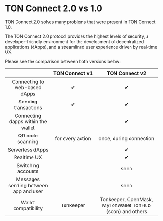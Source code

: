 # TON Connect 2.0 vs 1.0


TON Connect 2.0 solves many problems that were present in TON Connect 1.0.

The TON Connect 2.0 protocol provides the highest levels of security, a developer-friendly environment for the development of decentralized applications (dApps), and a streamlined user experience driven by real-time UX.

Please see the comparison between both versions below:

|                                              | TON&nbsp;Connect&nbsp;v1 |                               TON&nbsp;Connect&nbsp;v2                               |
|:--------------------------------------------:| :----------------------: |:------------------------------------------------------------------------------------:|
|        Connecting to web-based dApps         |            ✔︎            |                                          ✔︎                                          |
|             Sending transactions             |            ✔︎            |                                          ✔︎                                          |
|      Connecting dapps within the wallet      |                          |                                          ✔︎                                          |
|               QR code scanning               |     for every action     |                               once, during connection                                |
|               Serverless dApps               |                          |                                          ✔︎                                          |
|                 Realtime UX                  |                          |                                          ✔︎                                          |
|              Switching accounts              |                          |                                         soon                                         |
|    Messages sending between app and user     |                          |                                         soon                                         |
|             Wallet compatibility             |        Tonkeeper         | Tonkeeper, OpenMask, MyTonWallet TonHub (soon) and others |
